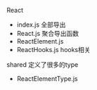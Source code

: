 React
  - index.js 全部导出
  - React.js 聚合导出函数
  - ReactElement.js
  - ReactHooks.js hooks相关 

shared  定义了很多的type
  - ReactElementType.js  
  